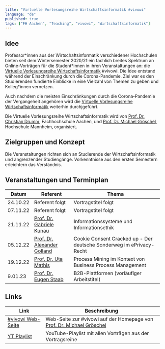 ```yaml
---
title: "Virtuelle Vorlesungsreihe Wirtschaftsinformatik #vivowi"
language: "de"
published: true
tags: ["FH Aachen", "Teaching", "vivowi", "Wirtschaftsinformatik"]
---
```


## Idee

Professor\*innen aus der Wirtschaftsinformatik verschiedener Hochschulen bieten seit
dem Wintersemester 2020/21 ein fachlich breites Spektrum an Online-Vorträgen für die
Student\*innen in ihren Veranstaltungen an: die [Virtuelle Vorlesungsreihe Wirtschaftsinformatik](https://taxxas.com/d.php?id=vvwi)
\#vivowi. Die Idee entstand während der Einschränkung durch die Corona-Pandemie. Ziel war
es den Studierenden fundierte Einblicke in eine Vielzahl von Themen zu geben und Kolleg\*innen
vernetzen.

Auch nachdem die meisten Einschränkungen durch die Corona-Pandemie der Vergangeheit angehören
wird die [Virtuelle Vorlesungsreihe Wirtschaftsinformatik](https://taxxas.com/d.php?id=vvwi) weiterhin durchjgeführt.

Die Virtuelle Vorlesungsreihe Wirtschaftsinformatik wird von [Prof. Dr. Christian Drumm](https://drumm.sh),
Fachhochschule Aachen, und [Prof. Dr. Michael Gröschel](https://www.taxxas.com/),
Hochschule Mannheim, organisiert.

## Zielgruppen und Konzept

Die Veranstaltungen richten sich an Studierende der Wirtschaftsinformatik und angrenzender
Studiengänge. Vorkenntnisse aus den ersten Semestern erleichtern das Verständnis.

## Veranstaltungen und Terminplan

| Datum    | Referent                                                                                                                  | Thema                                                                |
| -------- | ------------------------------------------------------------------------------------------------------------------------- | -------------------------------------------------------------------- |
| 24.10.22 | Referent folgt                                                                                                            | Vortragstitel folgt                                                  |
| 07.11.22 | Referent folgt                                                                                                            | Vortragstitel folgt                                                  |
| 21.11.22 | [Prof. Dr. Gabriele Kunau](https://www.fh-dortmund.de/personen/Gabriele-Kunau/index.php)                                  | Informationssysteme und Informationsethik                            |
| 05.12.22 | [Prof. Dr. Alexander Golland](https://www.fh-aachen.de/menschen/golland)                                                  | Cookie Consent Cracked up - Der deutsche Sonderweg im ePrivacy-Recht |
| 19.12.22 | [Prof. Dr. Uta Mathis](https://www.hs-esslingen.de/en/staff/uta-mathis/)                                                  | Process Mining im Kontext von Business Process Management            |
| 9.01.23  | [Prof. Dr. Eugen Staab](https://hs-kl.de/hochschule/profil/personenverzeichnis/detailanzeige-personen/person/eugen-staab) | B2B-Plattformen (vorläufiger Arbeitstitel)                           |

## Links

| Link                                                                                    | Beschreibung                                                                                     |
| --------------------------------------------------------------------------------------- | ------------------------------------------------------------------------------------------------ |
| [#vivowi Web-Seite](https://taxxas.com/d.php?id=vvwi)                                   | Web-Seite zur #vivowi auf der Homepage von [Prof. Dr. Michael Gröschel](https://www.taxxas.com/) |
| [YT Playlist](https://www.youtube.com/playlist?list=PLoHu_WG_4r3VPd6fwMizSf7XQ4MnTjlUb) | YouTube-Playlist mit allen Vorträgen aus der Vortragsreihe                                       |
